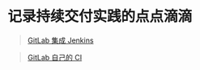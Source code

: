 # 记录持续交付实践的点点滴滴

> [GitLab 集成 Jenkins](https://devopslakes.github.io/Gitlab_and_Jenkins/)

> [GitLab 自己的 CI](https://devopslakes.github.io/GitLab_CI/)
